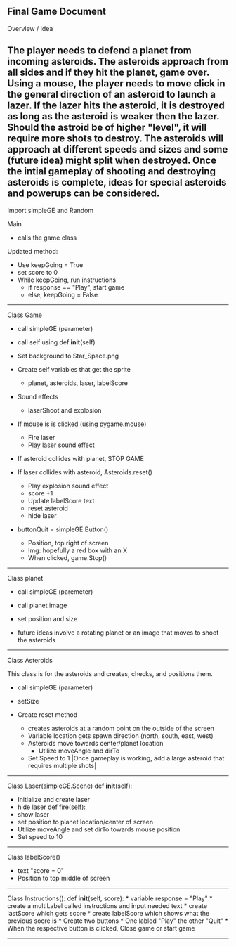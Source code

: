 Final Game Document
----------------------
Overview / idea

   The player needs to defend a planet from incoming asteroids. The asteroids approach from all sides and if they hit the planet, game over.
   Using a mouse, the player needs to move click in the general direction of an asteroid to launch a lazer. If the lazer hits the asteroid, it is destroyed as long as the asteroid is weaker then the lazer.
   Should the astroid be of higher "level", it will require more shots to destroy. 
   The asteroids will approach at different speeds and sizes and some (future idea) might split when destroyed.
   Once the intial gameplay of shooting and destroying asteroids is complete, ideas for special asteroids and powerups can be considered.
---------------------
Import simpleGE and Random

Main
 * calls the game class

Updated method:
 * Use keepGoing = True
 * set score to 0
 * While keepGoing, run instructions
    * if response == "Play", start game
    * else, keepGoing = False     
----------------------
Class Game
* call simpleGE (parameter)
* call self using def __init__(self)
* Set background to Star_Space.png
* Create self variables that get the sprite
   * planet, asteroids, laser, labelScore
* Sound effects
   * laserShoot and explosion
* If mouse is is clicked (using pygame.mouse)
   * Fire laser
   * Play laser sound effect
* If asteroid collides with planet, STOP GAME
* If laser collides with asteroid, Asteroids.reset()
   * Play explosion sound effect 
   * score +1
   * Update labelScore text
   * reset asteroid
   * hide laser

* buttonQuit = simpleGE.Button()
   * Position, top right of screen
   * Img: hopefully a red box with an X
   * When clicked, game.Stop() 
------------------------
Class planet
 * call simpleGE (paremeter)
 * call planet image
 * set position and size

* future ideas involve a rotating planet or an image that moves to shoot the asteroids   
------------------------
Class Asteroids

This class is for the asteroids and creates, checks, and positions them.
 * call simpleGE (parameter)
 * setSize
   
 * Create reset method
    * creates asteroids at a random point on the outside of the screen
    * Variable location gets spawn direction (north, south, east, west)
    * Asteroids move towards center/planet location
       * Utilize moveAngle and dirTo
    * Set Speed to 1
|Once gameplay is working, add a large asteroid that requires multiple shots|
----------------------------
Class Laser(simpleGE.Scene)
def __init__(self):
   * Initialize and create laser
   * hide laser
def fire(self):
   * show laser
   * set position to planet location/center of screen
   * Utilize moveAngle and set dirTo towards mouse position
   * Set speed to 10
---------------------------
Class labelScore()

* text "score = 0"
* Position to top middle of screen
-----------------------
Class Instructions():
   def __init__(self, score):
      * variable response = "Play"
      * create a multiLabel called instructions and input needed text
      * create lastScore which gets score
      * create labelScore which shows what the previous socre is
      * Create two buttons
         * One labled "Play" the other "Quit"
         * When the respective button is clicked, Close game or start game
         
--------------------------
